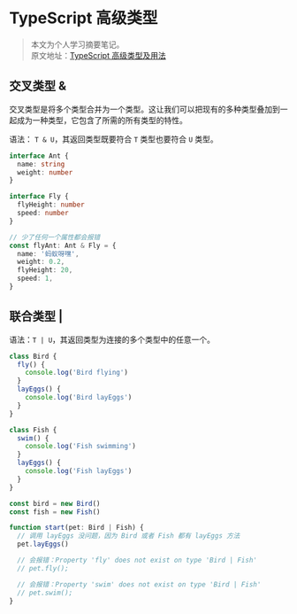 # TypeScript 高级类型

> 本文为个人学习摘要笔记。  
> 原文地址：[TypeScript 高级类型及用法](https://juejin.cn/post/6985296521495314445)

## 交叉类型 &

交叉类型是将多个类型合并为一个类型。这让我们可以把现有的多种类型叠加到一起成为一种类型，它包含了所需的所有类型的特性。

语法： `T & U`，其返回类型既要符合 `T` 类型也要符合 `U` 类型。

```typescript
interface Ant {
  name: string
  weight: number
}

interface Fly {
  flyHeight: number
  speed: number
}

// 少了任何一个属性都会报错
const flyAnt: Ant & Fly = {
  name: '蚂蚁呀嘿',
  weight: 0.2,
  flyHeight: 20,
  speed: 1,
}
```

## 联合类型 |

语法：`T | U`，其返回类型为连接的多个类型中的任意一个。

```typescript
class Bird {
  fly() {
    console.log('Bird flying')
  }
  layEggs() {
    console.log('Bird layEggs')
  }
}

class Fish {
  swim() {
    console.log('Fish swimming')
  }
  layEggs() {
    console.log('Fish layEggs')
  }
}

const bird = new Bird()
const fish = new Fish()

function start(pet: Bird | Fish) {
  // 调用 layEggs 没问题，因为 Bird 或者 Fish 都有 layEggs 方法
  pet.layEggs()

  // 会报错：Property 'fly' does not exist on type 'Bird | Fish'
  // pet.fly();

  // 会报错：Property 'swim' does not exist on type 'Bird | Fish'
  // pet.swim();
}
```

